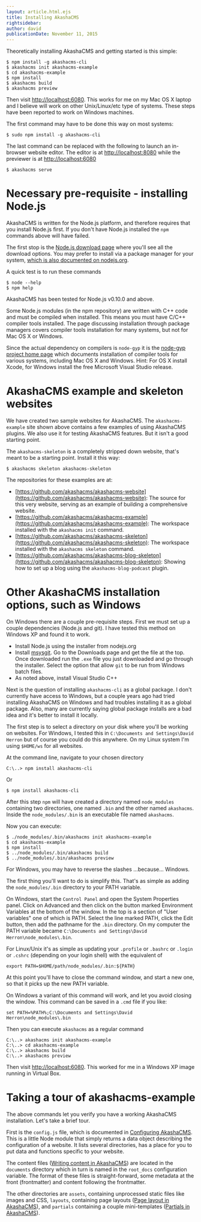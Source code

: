 ```yaml
---
layout: article.html.ejs
title: Installing AkashaCMS
rightsidebar:
author: david
publicationDate: November 11, 2015
---
```

Theoretically installing AkashaCMS and getting started is this simple:

    $ npm install -g akashacms-cli
    $ akashacms init akashacms-example
    $ cd akashacms-example
    $ npm install
    $ akashacms build
    $ akashacms preview

Then visit [http://localhost:6080](http://localhost:6080).  This works for me on my Mac OS X laptop and I believe will work on other Unix/Linux/etc type of systems.  These steps have been reported to work on Windows machines.

The first command may have to be done this way on most systems:

    $ sudo npm install -g akashacms-cli

The last command can be replaced with the following to launch an in-browser website editor.  The editor is at [http://localhost:8080](http://localhost:8080) while the previewer is at [http://localhost:6080](http://localhost:6080)

    $ akashacms serve

Necessary pre-requisite - installing Node.js
============================================

AkashaCMS is written for the Node.js platform, and therefore requires that you install Node.js first.  If you don't have Node.js installed the `npm` commands above will have failed.

The first stop is the [Node.js download page](https://nodejs.org/en/download/) where you'll see all the download options.  You may prefer to install via a package manager for your system, [which is also documented on nodejs.org](https://nodejs.org/en/download/package-manager/).

A quick test is to run these commands

    $ node --help
    $ npm help

AkashaCMS has been tested for Node.js v0.10.0 and above.

Some Node.js modules (in the npm repository) are written with C++ code and must be compiled when installed.  This means you must have C/C++ compiler tools installed.  The page discussing installation through package managers covers compiler tools installation for many systems, but not for Mac OS X or Windows.

Since the actual dependency on compilers is `node-gyp` it is the [node-gyp project home page](https://github.com/nodejs/node-gyp) which documents installation of compiler tools for various systems, including Mac OS X and Windows.  Hint:  For OS X install Xcode, for Windows install the free Microsoft Visual Studio release.

AkashaCMS example and skeleton websites
=======================================

We have created two sample websites for AkashaCMS.  The `akashacms-example` site shown above contains a few examples of using AkashaCMS plugins.  We also use it for testing AkashaCMS features.  But it isn't a good starting point.

The `akashacms-skeleton` is a completely stripped down website, that's meant to be a starting point.  Install it this way:

    $ akashacms skeleton akashacms-skeleton

The repositories for these examples are at:

* [https://github.com/akashacms/akashacms-website](https://github.com/akashacms/akashacms-website): The source for this very website, serving as an example of building a comprehensive website.
* [https://github.com/akashacms/akashacms-example](https://github.com/akashacms/akashacms-example): The workspace installed with the `akashacms init` command.
* [https://github.com/akashacms/akashacms-skeleton](https://github.com/akashacms/akashacms-skeleton): The workspace installed with the `akashacms skeleton` command.
* [https://github.com/akashacms/akashacms-blog-skeleton](https://github.com/akashacms/akashacms-blog-skeleton): Showing how to set up a blog using the `akashacms-blog-podcast` plugin.

Other AkashaCMS installation options, such as Windows
=====================================================

On Windows there are a couple pre-requisite steps.  First we must set up a couple dependencies (Node.js and git).  I have tested this method on Windows XP and found it to work.

* Install Node.js using the installer from nodejs.org
* Install [msysgit](http://msysgit.github.com/).  Go to the Downloads page and get the file at the top.  Once downloaded run the `.exe` file you just downloaded and go through the installer.  Select the option that allow `git` to be run from Windows batch files.
* As noted above, install Visual Studio C++

Next is the question of installing `akashacms-cli` as a global package.  I don't currently have access to Windows, but a couple years ago had tried installing AkashaCMS on Windows and had troubles installing it as a global package.  Also, many are currently saying global package installs are a bad idea and it's better to install it locally.

The first step is to select a directory on your disk where you'll be working on websites.  For Windows, I tested this in `C:\Documents and Settings\David Herron` but of course you could do this anywhere.  On my Linux system I'm using `$HOME/ws` for all websites.

At the command line, navigate to your chosen directory

    C:\..> npm install akashacms-cli

Or

    $ npm install akashacms-cli

After this step `npm` will have created a directory named `node_modules` containing two directories, one named `.bin` and the other named `akashacms`.  Inside the `node_modules/.bin` is an executable file named `akashacms`.

Now you can execute:

    $ ./node_modules/.bin/akashacms init akashacms-example
    $ cd akashacms-example
    $ npm install
    $ ../node_modules/.bin/akashacms build
    $ ../node_modules/.bin/akashacms preview

For Windows, you may have to reverse the slashes ...because... Windows.

The first thing you'll want to do is simplify this.  That's as simple as adding the `node_modules/.bin` directory to your PATH variable.

On Windows, start the `Control Panel` and open the System Properties panel.  Click on Advanced and then click on the button marked Environment Variables at the bottom of the window.  In the top is a section of "User variables" one of which is PATH.  Select the line marked PATH, click the Edit button, then add the pathname for the `.bin` directory.  On my computer the PATH variable became `C:\Documents and Settings\David Herron\node_modules\.bin`.

For Linux/Unix it's as simple as updating your `.profile` or `.bashrc` or `.login` or `.cshrc` (depending on your login shell) with the equivalent of

    export PATH=$HOME/path/node_modules/.bin:${PATH}

At this point you'll have to close the command window, and start a new one, so that it picks up the new PATH variable.

On Windows a variant of this command will work, and let you avoid closing the window.  This command can be saved in a `.cmd` file if you like:

    set PATH=%PATH%;C:\Documents and Settings\David Herron\node_modules\.bin

Then you can execute `akashacms` as a regular command

    C:\..> akashacms init akashacms-example
    C:\..> cd akashacms-example
    C:\..> akashacms build
    C:\..> akashacms preview

Then visit [http://localhost:6080](http://localhost:6080).  This worked for me in a Windows XP image running in Virtual Box.

Taking a tour of akashacms-example
==================================

The above commands let you verify you have a working AkashaCMS installation.  Let's take a brief tour.

First is the `config.js` file, which is documented in [Configuring AkashaCMS](/configuration/index.html).  This is a little Node module that simply returns a data object describing the configuration of a website.  It lists several directories, has a place for you to put data and functions specific to your website.

The content files ([Writing content in AkashaCMS](/documents/index.html)) are located in the `documents` directory which in turn is named in the `root_docs` configuration variable.  The format of these files is straight-forward, some metadata at the front (frontmatter) and content following the frontmatter.

The other directories are `assets`, containing unprocessed static files like images and CSS, `layouts`, containing page layouts ([Page layout in AkashaCMS](/layout/index.html)), and `partials` containing a couple mini-templates ([Partials in AkashaCMS](/layout/partials.html)).
